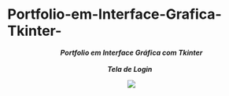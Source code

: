 # Portfolio-em-Interface-Grafica-Tkinter-



<p align="center">
<B><I>Portfolio em Interface Gráfica com Tkinter<br><br>
Tela de Login &nbsp
</B></I><br>
</p>

<div align="center">
<img src="https://user-images.githubusercontent.com/103957365/189197560-c791f51c-da51-4209-86d1-f73eea58f172.PNG">
</div>

